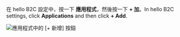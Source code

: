 <span data-ttu-id="50b5f-101">在 hello B2C 設定中，按一下 **應用程式**，然後按一下 **+ 加**。</span><span class="sxs-lookup"><span data-stu-id="50b5f-101">In hello B2C settings, click **Applications** and then click **+ Add**.</span></span>

![應用程式中的 [+ 新增] 按鈕](./media/active-directory-b2c-portal-add-application/b2c-applications-add.png)